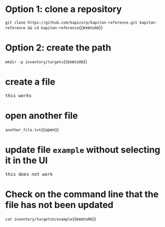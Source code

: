 
# Option 1: clone a repository 
`git clone https://github.com/kapicorp/kapitan-reference.git kapitan-reference && cd kapitan-reference`{{execute}}

# Option 2: create the path
`mkdir -p inventory/targets`{{execute}}

# create a file
<pre class="file" data-filename="inventory/targets/example" data-target="replace">
this works
</pre>

# open another file
`another_file.txt`{{open}}

# update file `example` without selecting it in the UI
<pre class="file" data-filename="inventory/targets/example" data-target="replace">
this does not work
</pre>

# Check on the command line that the file has not been updated
`cat inventory/targetsπ/example`{{execute}}